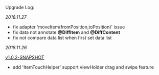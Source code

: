 Upgrade Log:

*2018.11.27*

- fix adapter 'moveItem(fromPosition,toPosition)' issue
- fix data <T> not annotate **@DiffItem** and **@DiffContent**
- fix not compare data list when first set data list

*2018.11.26*

[v1.0.2-SNAPSHOT](https://android-sdks.neulion.net.cn/service/local/repositories/snapshots/content/com/neulion/android/diff-recycler/core/1.0.2-SNAPSHOT/core-1.0.2-20181127.062229-1.aar)

- add 'ItemTouchHelper' support viewHolder drag and swipe feature
